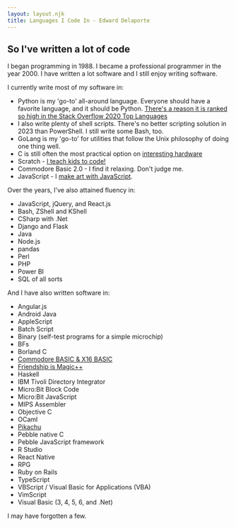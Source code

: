 ```yaml
---
layout: layout.njk
title: Languages I Code In - Edward Delaporte
---
```


## So I've written a lot of code

I began programming in 1988. I became a professional programmer in the year 2000. I have written a lot software and I still enjoy writing software.

I currently write most of my software in:

- Python is my 'go-to' all-around language. Everyone should have a favorite language, and it should be Python. [There's a reason it is ranked so high in the Stack Overflow 2020 Top Languages](https://insights.stackoverflow.com/survey/2020#most-popular-technologies)
- I also write plenty of shell scripts. There's no better scripting solution in 2023 than PowerShell. I still write some Bash, too.
- GoLang is my 'go-to' for utilities that follow the Unix philosophy of doing one thing well.
- C is still often the most practical option on [interesting hardware](/robots)
- Scratch - [I teach kids to code!](http://edward.delaporte.us/learn2code/)
- Commodore Basic 2.0 - I find it relaxing. Don't judge me.
- JavaScript - I [make art with JavaScript](/art/live).

Over the years, I've also attained fluency in:

- JavaScript, jQuery, and React.js
- Bash, ZShell and KShell
- CSharp with .Net
- Django and Flask
- Java
- Node.js
- pandas
- Perl
- PHP
- Power BI
- SQL of all sorts

And I have also written software in:

- Angular.js
- Android Java
- AppleScript
- Batch Script
- Binary (self-test programs for a simple microchip)
- BFs
- Borland C
- [Commodore BASIC & X16 BASIC](/basic)
- [Friendship is Magic++](/blog/friendship)
- Haskell
- IBM Tivoli Directory Integrator
- Micro:Bit Block Code
- Micro:Bit JavaScript
- MIPS Assembler
- Objective C
- OCaml
- [Pikachu](/pikachu)
- Pebble native C
- Pebble JavaScript framework
- R Studio
- React Native
- RPG
- Ruby on Rails
- TypeScript
- VBScript / Visual Basic for Applications (VBA)
- VimScript
- Visual Basic (3, 4, 5, 6, and .Net)

I may have forgotten a few.
